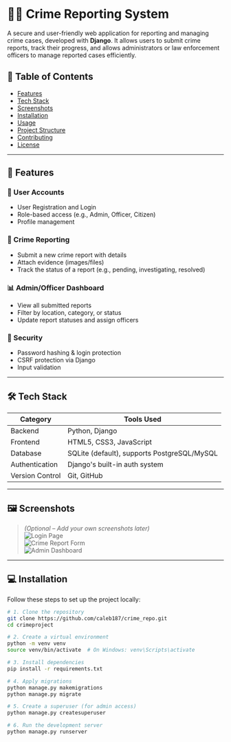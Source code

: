 # 🕵️‍♂️ Crime Reporting System

A secure and user-friendly web application for reporting and managing crime cases, developed with **Django**. It allows users to submit crime reports, track their progress, and allows administrators or law enforcement officers to manage reported cases efficiently.

## 📌 Table of Contents

- [Features](#features)
- [Tech Stack](#tech-stack)
- [Screenshots](#screenshots)
- [Installation](#installation)
- [Usage](#usage)
- [Project Structure](#project-structure)
- [Contributing](#contributing)
- [License](#license)

---

## 🚀 Features

### 👥 User Accounts
- User Registration and Login
- Role-based access (e.g., Admin, Officer, Citizen)
- Profile management

### 📄 Crime Reporting
- Submit a new crime report with details
- Attach evidence (images/files)
- Track the status of a report (e.g., pending, investigating, resolved)

### 📊 Admin/Officer Dashboard
- View all submitted reports
- Filter by location, category, or status
- Update report statuses and assign officers

### 🔐 Security
- Password hashing & login protection
- CSRF protection via Django
- Input validation

---

## 🛠️ Tech Stack

| Category         | Tools Used                          |
|------------------|--------------------------------------|
| Backend          | Python, Django                      |
| Frontend         | HTML5, CSS3, JavaScript             |
| Database         | SQLite (default), supports PostgreSQL/MySQL |
| Authentication   | Django's built-in auth system       |
| Version Control  | Git, GitHub                         |

---

## 🖼️ Screenshots

> *(Optional – Add your own screenshots later)*  
> ![Login Page](screenshots/login.png)  
> ![Crime Report Form](screenshots/report-form.png)  
> ![Admin Dashboard](screenshots/admin-dashboard.png)

---

## 💻 Installation

Follow these steps to set up the project locally:

```bash
# 1. Clone the repository
git clone https://github.com/caleb187/crime_repo.git
cd crimeproject

# 2. Create a virtual environment
python -m venv venv
source venv/bin/activate  # On Windows: venv\Scripts\activate

# 3. Install dependencies
pip install -r requirements.txt

# 4. Apply migrations
python manage.py makemigrations
python manage.py migrate

# 5. Create a superuser (for admin access)
python manage.py createsuperuser

# 6. Run the development server
python manage.py runserver
